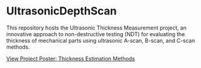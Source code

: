 # UltrasonicDepthScan
This repository hosts the Ultrasonic Thickness Measurement project, an innovative approach to non-destructive testing (NDT) for evaluating the thickness of mechanical parts using ultrasonic A-scan, B-scan, and C-scan methods.

[View Project Poster: Thickness Estimation Methods](./docs/UltrasonicDepthScan.pdf)

